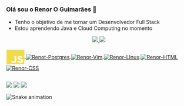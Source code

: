 ### Olá sou o Renor O Guimarães 👋
- Tenho o objetivo de me tornar um Desenvolvedor Full Stack
-  Estou aprendendo Java e Cloud Computing no momento

  
<div align="center">
  <a href="https://github.com/Renorog">
  <img height="180em" src="https://github-readme-stats.vercel.app/api?username=Renorog&show_icons=true&theme=dracula&include_all_commits=true&count_private=true"/>
  <img height="180em" src="https://github-readme-stats.vercel.app/api/top-langs/?username=Renorog&layout=compact&langs_count=7&theme=dracula"/>
</div>

<div style="display: inline_block"><br>
 <img align="center" alt="Renor-Js" height="40" width="50" src="https://raw.githubusercontent.com/devicons/devicon/master/icons/javascript/javascript-plain.svg">
 <img align="center" alt="Renot-Postgres" heigth="30" width="40" src="https://cdn.jsdelivr.net/gh/devicons/devicon/icons/postgresql/postgresql-original.svg" />
 <img align="center" alt="Renor-Vim" height="40" width="50" src="https://cdn.jsdelivr.net/gh/devicons/devicon/icons/vim/vim-original.svg" />
 <img align="center" alt="Renor-LInux" height="40" width="50" src="https://cdn.jsdelivr.net/gh/devicons/devicon/icons/linux/linux-original.svg" />
 <img align="center" alt="Renor-HTML" height="40" width="50" src="https://cdn.jsdelivr.net/gh/devicons/devicon/icons/html5/html5-original.svg" />
 <img align="center" alt="Renor-CSS" height="40" width="50" src="https://cdn.jsdelivr.net/gh/devicons/devicon/icons/css3/css3-original.svg" />
  
 </div>

  
  ##
 
<div> 
 
  <a href="https://instagram.com/renorog" target="_blank"><img src="https://img.shields.io/badge/-Instagram-%23E4405F?style=for-the-badge&logo=instagram&logoColor=white" target="_blank"></a>
   <a href="https://www.linkedin.com/in/Renorog" target="_blank"><img src="https://img.shields.io/badge/-LinkedIn-%230077B5?style=for-the-badge&logo=linkedin&logoColor=white" target="_blank"></a>
   <a href = "mailto:renornew@gmail.com">
    <img src="https://img.shields.io/badge/Gmail-D14836?style=for-the-badge&logo=gmail&logoColor=white">
  </a>
 
  ![Snake animation](https://github.com/Renorog/Renorog/blob/output/github-contribution-grid-snake.svg)
 
</div>
